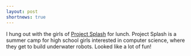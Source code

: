 ```yaml
---
layout: post
shortnews: true
---
```


I hung out with the girls of [Project
Splash](http://www.edlabgroup.org/content/project-splash-girls-designing-robots-better-world)
for lunch. Project Splash is a summer camp for high school girls
interested in computer science, where they get to build underwater
robots. Looked like a lot of fun!